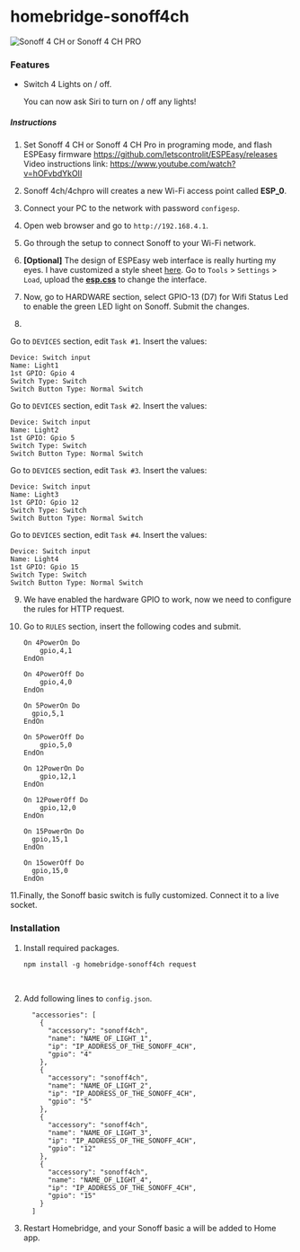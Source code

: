 # homebridge-sonoff4ch


![Sonoff 4 CH or Sonoff 4 CH PRO](http://sonoff.itead.cc/images/article/Sonoff-4ch-pro/4CH-PRO_EN.jpg)

### Features

* Switch 4 Lights on / off. 

  You can now ask Siri to turn on / off any lights!

##### Instructions

1. Set Sonoff 4 CH or Sonoff 4 CH Pro in programing mode, and flash ESPEasy firmware https://github.com/letscontrolit/ESPEasy/releases
Video instructions link: https://www.youtube.com/watch?v=hOFvbdYkOII

2. Sonoff 4ch/4chpro will creates a new Wi-Fi access point called **ESP_0**.

3. Connect your PC to the network with password `configesp`.

4. Open web browser and go to `http://192.168.4.1`.

5. Go through the setup to connect Sonoff to your Wi-Fi network.

6. **[Optional]** The design of ESPEasy web interface is really hurting my eyes. I have customized a style sheet [here](https://github.com/seikan/homebridge-sonoff-basic-espeasy/blob/master/esp.css). Go to  `Tools` > `Settings` > `Load`, upload the **[esp.css](https://raw.githubusercontent.com/seikan/homebridge-sonoff-basic-espeasy/master/esp.css)** to change the interface.

7. Now, go to HARDWARE section, select GPIO-13 (D7) for Wifi Status Led to enable the green LED light on Sonoff. Submit the changes.

8. 
Go to `DEVICES` section, edit `Task #1`. Insert the values: 
```
Device: Switch input
Name: Light1
1st GPIO: Gpio 4
Switch Type: Switch
Switch Button Type: Normal Switch
```
Go to `DEVICES` section, edit `Task #2`. Insert the values:
```
Device: Switch input
Name: Light2
1st GPIO: Gpio 5
Switch Type: Switch
Switch Button Type: Normal Switch
```
Go to `DEVICES` section, edit `Task #3`. Insert the values:
```
Device: Switch input
Name: Light3
1st GPIO: Gpio 12
Switch Type: Switch
Switch Button Type: Normal Switch
```
Go to `DEVICES` section, edit `Task #4`. Insert the values:
```
Device: Switch input
Name: Light4
1st GPIO: Gpio 15
Switch Type: Switch
Switch Button Type: Normal Switch
```

9. We have enabled the hardware GPIO to work, now we need to configure the rules for HTTP request.

10. Go to `RULES` section, insert the following codes and submit.

    ```
    On 4PowerOn Do
    	gpio,4,1
    EndOn

    On 4PowerOff Do
    	gpio,4,0
    EndOn
    
    On 5PowerOn Do
      gpio,5,1
    EndOn

    On 5PowerOff Do
    	gpio,5,0
    EndOn

    On 12PowerOn Do
    	gpio,12,1
    EndOn

    On 12PowerOff Do
    	gpio,12,0
    EndOn
    
    On 15PowerOn Do
      gpio,15,1
    EndOn

    On 15owerOff Do
      gpio,15,0
    EndOn

    ```

11.Finally, the Sonoff basic switch is fully customized. Connect it to a live socket.



### Installation

1. Install required packages.

   ```
   npm install -g homebridge-sonoff4ch request
   ```

   ​

2. Add following lines to `config.json`.

   ```
     "accessories": [
       {
         "accessory": "sonoff4ch",
         "name": "NAME_OF_LIGHT_1",
         "ip": "IP_ADDRESS_OF_THE_SONOFF_4CH",
         "gpio": "4"
       },
       {
         "accessory": "sonoff4ch",
         "name": "NAME_OF_LIGHT_2",
         "ip": "IP_ADDRESS_OF_THE_SONOFF_4CH",
         "gpio": "5"
       },
       {
         "accessory": "sonoff4ch",
         "name": "NAME_OF_LIGHT_3",
         "ip": "IP_ADDRESS_OF_THE_SONOFF_4CH",
         "gpio": "12"
       },
       {
         "accessory": "sonoff4ch",
         "name": "NAME_OF_LIGHT_4",
         "ip": "IP_ADDRESS_OF_THE_SONOFF_4CH",
         "gpio": "15"
       }
     ]
   ```

3. Restart Homebridge, and your Sonoff basic a will be added to Home app.

  
